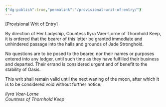 ```yaml
---
{"dg-publish":true,"permalink":"/provisional-writ-of-entry/"}
---
```


[Provisional Writ of Entry]

By direction of Her Ladyship, Countess Ilyra Vaer-Lorne of Thornhold Keep, it is ordered that the bearer of this letter be granted immediate and unhindered passage into the halls and grounds of Jade Stronghold.

No questions are to be posed to the bearer, nor their names or purposes entered into any ledger, until such time as they have fulfilled their business and departed. Their errand is considered urgent and of benefit to the stability of Oasis.

This writ shall remain valid until the next waning of the moon, after which it is to be considered void without further notice.

_Ilyra Vaer-Lorne_  
_Countess of Thornhold Keep_